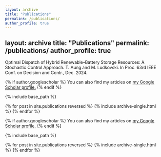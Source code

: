 ```yaml
---
layout: archive
title: "Publications"
permalink: /publications/
author_profile: true
---
```

layout: archive
title: "Publications"
permalink: /publications/
author_profile: true
---
Optimal Dispatch of Hybrid Renewable–Battery Storage Resources: A Stochastic Control Approach. T. Aung and M. Ludkovski. In Proc. 63rd IEEE Conf. on Decision and Contr., Dec. 2024.

{% if author.googlescholar %}
  You can also find my articles on <u><a href="{{author.googlescholar}}">my Google Scholar profile</a>.</u>
{% endif %}

{% include base_path %}

{% for post in site.publications reversed %}
  {% include archive-single.html %}
{% endfor %}



{% if author.googlescholar %}
  You can also find my articles on <u><a href="{{author.googlescholar}}">my Google Scholar profile</a>.</u>
{% endif %}

{% include base_path %}

{% for post in site.publications reversed %}
  {% include archive-single.html %}
{% endfor %}

